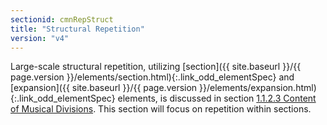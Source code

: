 ```yaml
---
sectionid: cmnRepStruct
title: "Structural Repetition"
version: "v4"
---
```




Large-scale structural repetition, utilizing [section]({{ site.baseurl }}/{{ page.version }}/elements/section.html){:.link_odd_elementSpec} and [expansion]({{ site.baseurl }}/{{ page.version }}/elements/expansion.html){:.link_odd_elementSpec} elements, is discussed in section <a class="link_ptr" title="Content of Musical Divisions" href="{{ site.baseurl }}/{{ page.version }}/guidelines/shared.html#sharedMdivContent">1.1.2.3 Content of Musical Divisions</a>. This section will focus on repetition within sections.



